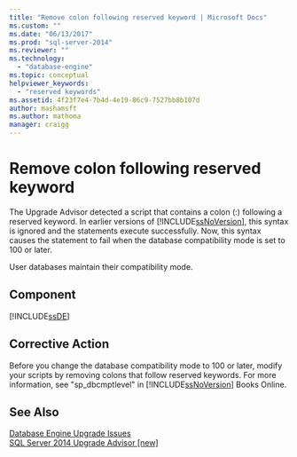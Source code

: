 ```yaml
---
title: "Remove colon following reserved keyword | Microsoft Docs"
ms.custom: ""
ms.date: "06/13/2017"
ms.prod: "sql-server-2014"
ms.reviewer: ""
ms.technology: 
  - "database-engine"
ms.topic: conceptual
helpviewer_keywords: 
  - "reserved keywords"
ms.assetid: 4f23f7e4-7b4d-4e19-86c9-7527bb8b107d
author: mashamsft
ms.author: mathoma
manager: craigg
---
```

# Remove colon following reserved keyword
  The Upgrade Advisor detected a script that contains a colon (:) following a reserved keyword. In earlier versions of [!INCLUDE[ssNoVersion](../../includes/ssnoversion-md.md)], this syntax is ignored and the statements execute successfully. Now, this syntax causes the statement to fail when the database compatibility mode is set to 100 or later.  
  
 User databases maintain their compatibility mode.  
  
## Component  
 [!INCLUDE[ssDE](../../includes/ssde-md.md)]  
  
## Corrective Action  
 Before you change the database compatibility mode to 100 or later, modify your scripts by removing colons that follow reserved keywords. For more information, see "sp_dbcmptlevel" in [!INCLUDE[ssNoVersion](../../includes/ssnoversion-md.md)] Books Online.  
  
## See Also  
 [Database Engine Upgrade Issues](../../../2014/sql-server/install/database-engine-upgrade-issues.md)   
 [SQL Server 2014 Upgrade Advisor &#91;new&#93;](sql-server-2014-upgrade-advisor.md)  
  
  
